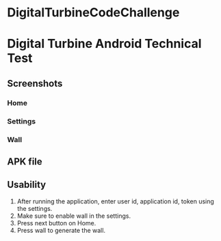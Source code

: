 # DigitalTurbineCodeChallenge

# Digital Turbine Android Technical Test


## Screenshots

### Home


### Settings

### Wall

## APK file


## Usability

1. After running the application, enter user id, application id, token using the settings.
2. Make sure to enable wall in the settings.
3. Press next button on Home.
3. Press wall to generate the wall. 


